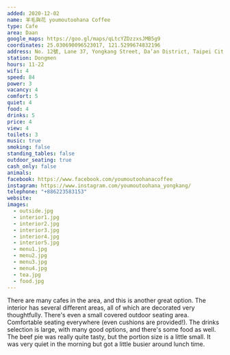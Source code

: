 ```yaml
---
added: 2020-12-02
name: 羊毛與花 youmoutoohana Coffee
type: Cafe
area: Daan
google_maps: https://goo.gl/maps/qLtcYZDzzxsJMB5g9
coordinates: 25.030690096523017, 121.5299674832196
address: No. 12號, Lane 37, Yongkang Street, Da’an District, Taipei City, Taiwan 106
station: Dongmen
hours: 11-22
wifi: 4
speed: 84
power: 3
vacancy: 4
comfort: 5
quiet: 4
food: 4
drinks: 5
price: 4
view: 4
toilets: 3
music: true
smoking: false
standing_tables: false
outdoor_seating: true
cash_only: false
animals: 
facebook: https://www.facebook.com/youmoutoohanacoffee
instagram: https://www.instagram.com/youmoutoohana_yongkang/
telephone: "+886223583153"
website: 
images:
  - outside.jpg
  - interior1.jpg
  - interior2.jpg
  - interior3.jpg
  - interior4.jpg
  - interior5.jpg
  - menu1.jpg
  - menu2.jpg
  - menu3.jpg
  - menu4.jpg
  - tea.jpg
  - food.jpg
---
```


There are many cafes in the area, and this is another great option. The interior has several different areas, all of which are decorated very thoughtfully. There's even a small covered outdoor seating area. Comfortable seating everywhere (even cushions are provided!). The drinks selection is large, with many good options, and there's some food as well. The beef pie was really quite tasty, but the portion size is a little small. It was very quiet in the morning but got a little busier around lunch time.
